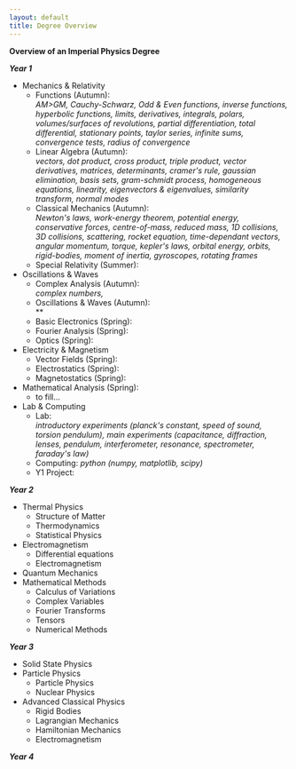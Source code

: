 ```yaml
---
layout: default
title: Degree Overview
---
```


**Overview of an Imperial Physics Degree**

***Year 1***
- Mechanics & Relativity
  - Functions (Autumn):\
  *AM>GM, Cauchy-Schwarz, Odd & Even functions, inverse functions, hyperbolic functions, limits, derivatives, integrals, polars, volumes/surfaces of revolutions, partial differentiation, total differential, stationary points, taylor series, infinite sums, convergence tests, radius of convergence*
  - Linear Algebra (Autumn):\
  *vectors, dot product, cross product, triple product, vector derivatives, matrices, determinants, cramer's rule, gaussian elimination, basis sets, gram-schmidt process, homogeneous equations, linearity, eigenvectors & eigenvalues, similarity transform, normal modes*
  - Classical Mechanics (Autumn):\
  *Newton's laws, work-energy theorem, potential energy, conservative forces, centre-of-mass, reduced mass, 1D collisions, 3D collisions, scattering, rocket equation, time-dependant vectors, angular momentum, torque, kepler's laws, orbital energy, orbits, rigid-bodies, moment of inertia, gyroscopes, rotating frames*
  - Special Relativity (Summer):
- Oscillations & Waves
  - Complex Analysis (Autumn):\
  *complex numbers,*
  - Oscillations & Waves (Autumn):\
  **
  - Basic Electronics (Spring):
  - Fourier Analysis (Spring):
  - Optics (Spring):
- Electricity & Magnetism
  - Vector Fields (Spring):
  - Electrostatics (Spring):
  - Magnetostatics (Spring):
- Mathematical Analysis (Spring):
  - to fill...
- Lab & Computing
  - Lab:\
  *introductory experiments (planck's constant, speed of sound, torsion pendulum), main experiments (capacitance, diffraction, lenses, pendulum, interferometer, resonance, spectrometer, faraday's law)*
  - Computing: *python (numpy, matplotlib, scipy)*
  - Y1 Project:

***Year 2***
- Thermal Physics
  - Structure of Matter
  - Thermodynamics
  - Statistical Physics
- Electromagnetism
  - Differential equations
  - Electromagnetism
- Quantum Mechanics
- Mathematical Methods
  - Calculus of Variations
  - Complex Variables
  - Fourier Transforms
  - Tensors
  - Numerical Methods

***Year 3***
- Solid State Physics
- Particle Physics
  - Particle Physics
  - Nuclear Physics
- Advanced Classical Physics
  - Rigid Bodies
  - Lagrangian Mechanics
  - Hamiltonian Mechanics
  - Electromagnetism

***Year 4***
